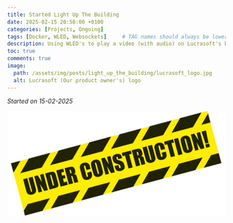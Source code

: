```yaml
---
title: Started Light Up The Building
date: 2025-02-15 20:58:00 +0100
categories: [Projects, Ongoing]
tags: [Docker, WLED, Websockets]     # TAG names should always be lowercase
description: Using WLED's to play a video (with audio) on Lucrasoft's building
toc: true
comments: true
image:
  path: /assets/img/posts/light_up_the_building/lucrasoft_logo.jpg
  alt: Lucrasoft (Our product owner's) logo
---
```

*Started on 15-02-2025*

![Under Construction](/assets/img/general/under-construction.png)
